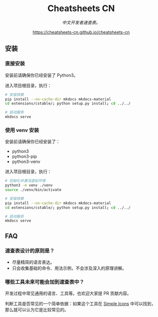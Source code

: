 <div align="center">
  <h1>Cheatsheets CN</h1>
  
  <i>中文开发者速查表。</i>
  
  <a href="https://cheatsheets-cn.github.io/cheatsheets-cn">https://cheatsheets-cn.github.io/cheatsheets-cn</a>
</div>

## 安装

### 直接安装

安装前请确保你已经安装了 Python3。

进入项目根目录，执行：

```bash
# 安装依赖
pip install --no-cache-dir mkdocs mkdocs-material
cd extensions/cstable/; python setup.py install; cd ../../

# 启动服务
mkdocs serve
```

### 使用 venv 安装

安装前请确保你已经安装了：

- python3
- python3-pip
- python3-venv

进入项目根目录，执行：

```bash
# 初始化并激活虚拟环境
python3 -m venv ./venv
source ./venv/bin/activate

# 安装依赖
pip install --no-cache-dir mkdocs mkdocs-material
cd extensions/cstable/; python setup.py install; cd ../../

# 启动服务
mkdocs serve
```

## FAQ

### 速查表设计的原则是？

- 尽量精简的语言表达。
- 只会收集基础的命令、用法示例，不会涉及深入的原理讲解。

### 哪些工具未来可能会加到速查表中？

开发过程中常见通用的语言、工具等。也欢迎大家提 PR 贡献内容。

判断工具是否常见的一个简单依据：如果这个工具在 [Simple Icons](https://simpleicons.org/) 中可以找到，那么就可以认为它是比较常见的。
